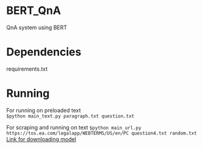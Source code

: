 # BERT_QnA
QnA system using BERT

# Dependencies
requirements.txt

# Running
For running on preloaded text <br>
`$python main_text.py paragraph.txt question.txt` <br>

For scraping and running on text
`$python main_url.py https://tos.ea.com/legalapp/WEBTERMS/US/en/PC question4.txt random.txt` <br>
[Link for downloading model](https://drive.google.com/file/d/1hktnjAJOdOwPxTK3R-KST9-kUQFYPusM/view?usp=sharing)